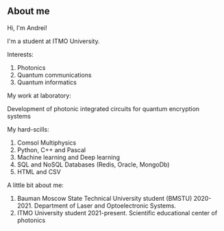 ## About me

Hi, I'm Andrei!

I'm a student at ITMO University.

Interests:

1. Photonics
2. Quantum communications
3. Quantum informatics


My work at laboratory: 

Development of photonic integrated circuits for quantum encryption systems 

My hard-scills:

1. Comsol Multiphysics
2. Python, C++ and Pascal 
3. Machine learning and Deep learning 
4. SQL and NoSQL Databases (Redis, Oracle, MongoDb)
5. HTML and CSV


A little bit about me:

1. Bauman Moscow State Technical University student (BMSTU) 2020-2021. 
   Department of Laser and Optoelectronic Systems.
3. ITMO University student 2021-present. 
   Scientific educational center of photonics


